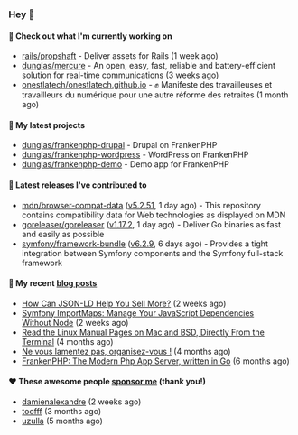 ### Hey 👋

#### 👷 Check out what I'm currently working on

- [rails/propshaft](https://github.com/rails/propshaft) - Deliver assets for Rails (1 week ago)
- [dunglas/mercure](https://github.com/dunglas/mercure) - An open, easy, fast, reliable and battery-efficient solution for real-time communications (3 weeks ago)
- [onestlatech/onestlatech.github.io](https://github.com/onestlatech/onestlatech.github.io) - ✊ Manifeste des travailleuses et travailleurs du numérique pour une autre réforme des retraites (1 month ago)

#### 🌱 My latest projects

- [dunglas/frankenphp-drupal](https://github.com/dunglas/frankenphp-drupal) - Drupal on FrankenPHP
- [dunglas/frankenphp-wordpress](https://github.com/dunglas/frankenphp-wordpress) - WordPress on FrankenPHP
- [dunglas/frankenphp-demo](https://github.com/dunglas/frankenphp-demo) - Demo app for FrankenPHP

#### 🔭 Latest releases I've contributed to

- [mdn/browser-compat-data](https://github.com/mdn/browser-compat-data) ([v5.2.51](https://github.com/mdn/browser-compat-data/releases/tag/v5.2.51), 1 day ago) - This repository contains compatibility data for Web technologies as displayed on MDN
- [goreleaser/goreleaser](https://github.com/goreleaser/goreleaser) ([v1.17.2](https://github.com/goreleaser/goreleaser/releases/tag/v1.17.2), 1 day ago) - Deliver Go binaries as fast and easily as possible
- [symfony/framework-bundle](https://github.com/symfony/framework-bundle) ([v6.2.9](https://github.com/symfony/framework-bundle/releases/tag/v6.2.9), 6 days ago) - Provides a tight integration between Symfony components and the Symfony full-stack framework

#### 📜 My recent [blog posts](https://dunglas.fr)

- [How Can JSON-LD Help You Sell More?](https://dunglas.dev/2023/04/how-can-json-ld-help-you-sell-more/) (2 weeks ago)
- [Symfony ImportMaps: Manage Your JavaScript Dependencies Without Node](https://dunglas.dev/2023/03/symfony-importmaps-manage-your-javascript-dependencies-without-node/) (2 weeks ago)
- [Read the Linux Manual Pages on Mac and BSD, Directly From the Terminal](https://dunglas.dev/2022/12/read-the-linux-manual-pages-on-mac-and-bsd-directly-from-the-terminal/) (4 months ago)
- [Ne vous lamentez pas, organisez-vous !](https://dunglas.dev/2022/12/ne-vous-lamentez-pas-organisez-vous/) (4 months ago)
- [FrankenPHP: The Modern Php App Server, written in Go](https://dunglas.dev/2022/10/frankenphp-the-modern-php-app-server-written-in-go/) (6 months ago)

#### ❤️ These awesome people [sponsor me](https://github.com/sponsors/dunglas) (thank you!)

- [damienalexandre](https://github.com/damienalexandre) (2 weeks ago)
- [toofff](https://github.com/toofff) (3 months ago)
- [uzulla](https://github.com/uzulla) (5 months ago)
